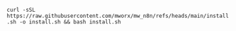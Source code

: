 ```curl -sSL https://raw.githubusercontent.com/mworx/mw_n8n/refs/heads/main/install.sh -o install.sh && bash install.sh```
